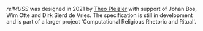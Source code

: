 *relMUSS* was designed in 2021 by [Theo Pleizier](https://theopleizier.nl/en) with support of Johan Bos, Wim Otte and Dirk Sierd de Vries. The specification is still in development and is part of a larger project 'Computational Religious Rhetoric and Ritual'.
